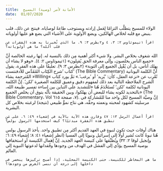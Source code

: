 ```yaml
---
title:  الأمانة لأمر (وصية) المسيح
date:  01/07/2020
---
```


الولاء للمسيح يتطلَّب التزامًا لِعَمل إرادته ويستوجب طاعةً لوصاياه. فينتج عن ذلك، قلب ينبض مع قلبه لخلاص الهالكين، ويضع الأولوية على الأشياء التي يضع هو عليها أولوياته.

`اقرأ ١تيموثاوس ٢: ٣، ٤ و٢بطرس ٣: ٩. ما الذي تُخبرنا به هذه الفقرات عن قلب الله؟ ما هي أولوياته؟`

الله شغوف بخلاص البشر. ولا شيء أكثر أهمية مِن ذلك بالنسبة له. إنها رغبته الخالصة أنَّ «جميع الناس يخلصون، وإلى معرفة الحق يُقبِلون» (١تيموثاوس ٢: ٤). «وهو لا يشاء أن يهلك أناس، بل أن يُقْبِل الجميع إلى التوبة» (٢بطرس ٣: ٩). تعليقًا على هذه الفقرة، يقول كتاب ’شرح الكِتَاب المُقَدَّس للأدفنتست’ (The Bible Commentary) أنَّ الكلمة اليونانية المُترجمة يشاء »Willing« تُعْرِب عن «نزعة العقل، كأن: ’يُريد‘ أو ’يرغب‘.» ثمَّ يورد كتاب الشرح الملاحظة التالية بعد ذلك لمفهوم دقيق وعميق للكلمة الصغيرة ’لكن’. إنَّ الكلمة اليونانية لكلمة ’لكن‘ تُستَخْدَمُ هُنا «للتشديد على التباين بين إساءة تفسير طبيعة الله، بالتحديد لكونه يشاء للبعض أن يهلكوا، وبين الحقيقة بأنَّه يتوق أن يخلص الجميع» (The Bible Commentary، Vol ٧، صفحة ٦١٥). إنَّ وصيَّة المسيح لكل واحد منا للمُشاركة في مرسليته كشهود لمحبته ونعمته وحقِّه، هي نتاج نموٍّ طبيعي (نتيجة) لرغبته بخلاص كل البشرية.

`اقرأ أعمال الرسل ١٣: ٤٧ وقارن هذه الآية بالآية في إشعياء ٤٩: ٦. على مَن تنطبق هذه الفقرة مبدئيًا؟ كيف استخدمها الرسول بولس؟`

هناك أوقات حيث تكون لنبوةٍ في العهد القديم أكثر مِن تطبيق واحد. يأخذ الرسول بولس هُنا نبوةً كانت تُشير أولًا إلى إسرائيل ونبويًا إلى المسيا (انظر إشعياء ٤١: ٨؛ إشعياء ٤٩: ٦؛ وإنجيل لوقا ٢: ٣٢) ويُطبِّقها على كنيسة العهد الجديد. إنَّ إهمال الكنيسة أو استخفافها بوصية المسيح يؤدِّي إلى الفشل في الهدف من وجودها وفُقدانها لدعوتها النبوية إلى العالم.

`ما هي المخاطر للكنيسة، حتى الكنيسة المحلية، إذا أصبح تركيزها ينحصر في داخلها إلى درجة أن تنسى الغرض من وجودها؟`